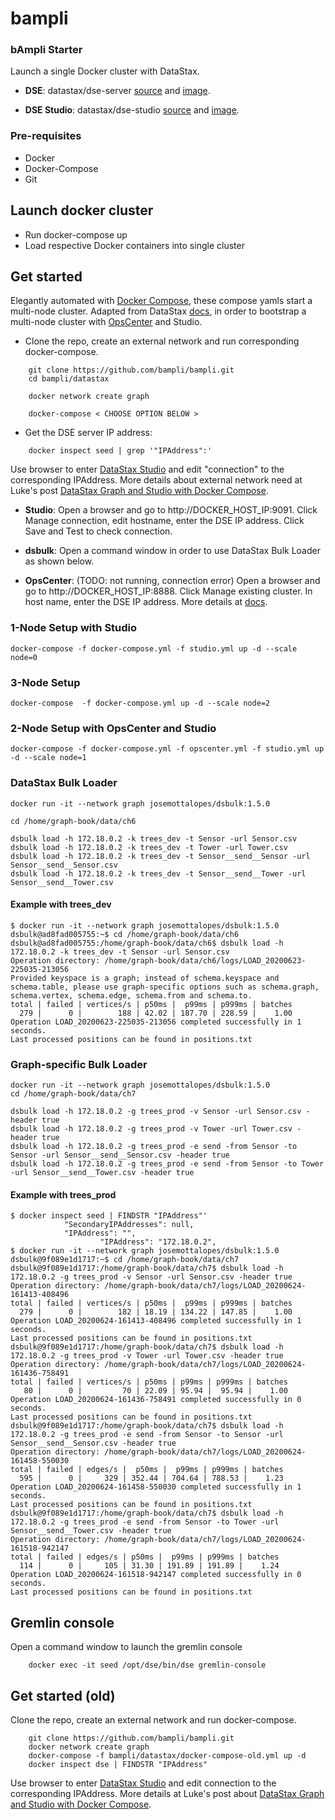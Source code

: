 # bampli
### bAmpli Starter 

Launch a single Docker cluster with DataStax.

- **DSE**: datastax/dse-server [source](https://github.com/datastax/docker-images) and [image](https://hub.docker.com/r/datastax/dse-server).

- **DSE Studio**: datastax/dse-studio [source](https://github.com/datastax/docker-images) and [image](https://hub.docker.com/r/datastax/dse-studio).

### Pre-requisites

- Docker
- Docker-Compose
- Git

## Launch docker cluster

- Run docker-compose up
- Load respective Docker containers into single cluster

## Get started

Elegantly automated with [Docker Compose](https://docs.docker.com/compose/), these compose yamls start a multi-node cluster. Adapted from DataStax [docs](https://github.com/datastax/docker-images/tree/master/example_compose_yamls), in order to bootstrap a multi-node cluster with [OpsCenter](https://hub.docker.com/r/datastax/dse-opscenter/) and Studio.

- Clone the repo, create an external network and run corresponding docker-compose.

```console
    git clone https://github.com/bampli/bampli.git
    cd bampli/datastax

    docker network create graph

    docker-compose < CHOOSE OPTION BELOW >

```

- Get the DSE server IP address:

```console
    docker inspect seed | grep '"IPAddress":'
```
Use browser to enter [DataStax Studio](http://localhost:9091/) and edit "connection" to the corresponding IPAddress. More details about external network need at Luke's post [DataStax Graph and Studio with Docker Compose](http://www.luketillman.com/datastax-graph-and-studio-with-docker-compose/).

- **Studio**: Open a browser and go to http://DOCKER_HOST_IP:9091. Click Manage connection, edit hostname, enter the DSE IP address. Click Save and Test to check connection.

- **dsbulk**: Open a command window in order to use DataStax Bulk Loader as shown below.

- **OpsCenter**: (TODO: not running, connection error) Open a browser and go to http://DOCKER_HOST_IP:8888. Click Manage existing cluster. In host name, enter the DSE IP address. More details at [docs](https://docs.datastax.com/en/docker/doc/docker/docker68/dockerOpscenter.html).


### 1-Node Setup with Studio

```console
docker-compose -f docker-compose.yml -f studio.yml up -d --scale node=0
```

### 3-Node Setup

```console
docker-compose  -f docker-compose.yml up -d --scale node=2
```

### 2-Node Setup with OpsCenter and Studio

```console
docker-compose -f docker-compose.yml -f opscenter.yml -f studio.yml up -d --scale node=1
```

### DataStax Bulk Loader

```console
docker run -it --network graph josemottalopes/dsbulk:1.5.0

cd /home/graph-book/data/ch6

dsbulk load -h 172.18.0.2 -k trees_dev -t Sensor -url Sensor.csv
dsbulk load -h 172.18.0.2 -k trees_dev -t Tower -url Tower.csv
dsbulk load -h 172.18.0.2 -k trees_dev -t Sensor__send__Sensor -url Sensor__send__Sensor.csv
dsbulk load -h 172.18.0.2 -k trees_dev -t Sensor__send__Tower -url Sensor__send__Tower.csv
```

#### Example with trees_dev

```console
$ docker run -it --network graph josemottalopes/dsbulk:1.5.0
dsbulk@ad8fad005755:~$ cd /home/graph-book/data/ch6
dsbulk@ad8fad005755:/home/graph-book/data/ch6$ dsbulk load -h 172.18.0.2 -k trees_dev -t Sensor -url Sensor.csv
Operation directory: /home/graph-book/data/ch6/logs/LOAD_20200623-225035-213056
Provided keyspace is a graph; instead of schema.keyspace and schema.table, please use graph-specific options such as schema.graph, schema.vertex, schema.edge, schema.from and schema.to.
total | failed | vertices/s | p50ms |  p99ms | p999ms | batches
  279 |      0 |        188 | 42.02 | 187.70 | 228.59 |    1.00
Operation LOAD_20200623-225035-213056 completed successfully in 1 seconds.
Last processed positions can be found in positions.txt
```

### Graph-specific Bulk Loader

```console
docker run -it --network graph josemottalopes/dsbulk:1.5.0
cd /home/graph-book/data/ch7

dsbulk load -h 172.18.0.2 -g trees_prod -v Sensor -url Sensor.csv -header true
dsbulk load -h 172.18.0.2 -g trees_prod -v Tower -url Tower.csv -header true
dsbulk load -h 172.18.0.2 -g trees_prod -e send -from Sensor -to Sensor -url Sensor__send__Sensor.csv -header true
dsbulk load -h 172.18.0.2 -g trees_prod -e send -from Sensor -to Tower -url Sensor__send__Tower.csv -header true
```

#### Example with trees_prod

```console
$ docker inspect seed | FINDSTR "IPAddress"'
            "SecondaryIPAddresses": null,
            "IPAddress": "",
                    "IPAddress": "172.18.0.2",
$ docker run -it --network graph josemottalopes/dsbulk:1.5.0
dsbulk@9f089e1d1717:~$ cd /home/graph-book/data/ch7
dsbulk@9f089e1d1717:/home/graph-book/data/ch7$ dsbulk load -h 172.18.0.2 -g trees_prod -v Sensor -url Sensor.csv -header true
Operation directory: /home/graph-book/data/ch7/logs/LOAD_20200624-161413-408496
total | failed | vertices/s | p50ms |  p99ms | p999ms | batches
  279 |      0 |        182 | 18.19 | 134.22 | 147.85 |    1.00
Operation LOAD_20200624-161413-408496 completed successfully in 1 seconds.
Last processed positions can be found in positions.txt
dsbulk@9f089e1d1717:/home/graph-book/data/ch7$ dsbulk load -h 172.18.0.2 -g trees_prod -v Tower -url Tower.csv -header true
Operation directory: /home/graph-book/data/ch7/logs/LOAD_20200624-161436-758491
total | failed | vertices/s | p50ms | p99ms | p999ms | batches
   80 |      0 |         70 | 22.09 | 95.94 |  95.94 |    1.00
Operation LOAD_20200624-161436-758491 completed successfully in 0 seconds.
Last processed positions can be found in positions.txt
dsbulk@9f089e1d1717:/home/graph-book/data/ch7$ dsbulk load -h 172.18.0.2 -g trees_prod -e send -from Sensor -to Sensor -url Sensor__send__Sensor.csv -header true
Operation directory: /home/graph-book/data/ch7/logs/LOAD_20200624-161458-550030
total | failed | edges/s |  p50ms |  p99ms | p999ms | batches
  595 |      0 |     329 | 352.44 | 704.64 | 788.53 |    1.23
Operation LOAD_20200624-161458-550030 completed successfully in 1 seconds.
Last processed positions can be found in positions.txt
dsbulk@9f089e1d1717:/home/graph-book/data/ch7$ dsbulk load -h 172.18.0.2 -g trees_prod -e send -from Sensor -to Tower -url Sensor__send__Tower.csv -header true
Operation directory: /home/graph-book/data/ch7/logs/LOAD_20200624-161518-942147
total | failed | edges/s | p50ms |  p99ms | p999ms | batches
  114 |      0 |     105 | 31.30 | 191.89 | 191.89 |    1.24
Operation LOAD_20200624-161518-942147 completed successfully in 0 seconds.
Last processed positions can be found in positions.txt

```

## Gremlin console

Open a command window to launch the gremlin console

```console
    docker exec -it seed /opt/dse/bin/dse gremlin-console
```

## Get started (old)

Clone the repo, create an external network and run docker-compose.

```console
    git clone https://github.com/bampli/bampli.git
    docker network create graph
    docker-compose -f bampli/datastax/docker-compose-old.yml up -d
    docker inspect dse | FINDSTR "IPAddress"
```

Use browser to enter [DataStax Studio](http://localhost:9091/) and edit connection to the corresponding IPAddress. More details at Luke's post about [DataStax Graph and Studio with Docker Compose](http://www.luketillman.com/datastax-graph-and-studio-with-docker-compose/).